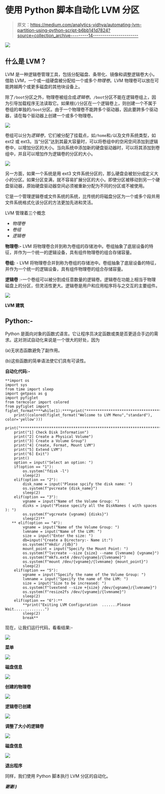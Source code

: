 # 使用 Python 脚本自动化 LVM 分区

> 原文：<https://medium.com/analytics-vidhya/automating-lvm-partition-using-python-script-b6bb141d7824?source=collection_archive---------14----------------------->

![](img/65f217f4edeb881479c1336aeccc5c44.png)

## 什么是 LVM？

LVM 是一种逻辑卷管理工具，包括分配磁盘、条带化、镜像和调整逻辑卷大小。借助 LVM，一个或一组硬盘被分配给一个或多个*物理卷*。LVM 物理卷可以放在可能跨越两个或更多磁盘的其他块设备上。

除了`/boot`分区之外，物理卷被组合成*逻辑卷*。`/boot`分区不能在逻辑卷组上，因为引导加载程序无法读取它。如果根(`/`)分区在一个逻辑卷上，则创建一个不属于卷组的单独的`/boot`分区。由于一个物理卷不能跨多个驱动器，因此要跨多个驱动器，请在每个驱动器上创建一个或多个物理卷。

![](img/0ac47ac7c4bac16a5ce25ec795b11813.png)

卷组可以分为*逻辑卷*，它们被分配了挂载点，如`/home`和`/`以及文件系统类型，如 ext2 或 ext3。当“分区”达到其最大容量时，可以将卷组中的空闲空间添加到逻辑卷中，以增加分区的大小。当向系统中添加新的硬盘驱动器时，可以将其添加到卷组中，并且可以增加作为逻辑卷的分区的大小。

![](img/f0f1010bba8eccb05b8887899b621c61.png)

另一方面，如果一个系统是用 ext3 文件系统分区的，那么硬盘会被划分成定义大小的分区。如果分区变满，就不容易扩展分区的大小。即使分区被移动到另一个硬盘驱动器，原始硬盘驱动器空间必须被重新分配为不同的分区或不被使用。

它是一个管理逻辑卷或文件系统的系统，比传统的将磁盘分区为一个或多个段并用文件系统格式化该分区的方法更加先进和灵活。

LVM 管理着三个概念

*   *物理卷*
*   *卷组*
*   *逻辑卷*

**物理卷:-** LVM 将物理卷合并到称为卷组的存储池中。卷组抽象了底层设备的特征，并作为一个统一的逻辑设备，具有组件物理卷的组合存储容量。

**卷组:** - LVM 将物理卷合并到称为卷组的存储池中。卷组抽象了底层设备的特征，并作为一个统一的逻辑设备，具有组件物理卷的组合存储容量。

**逻辑卷** :-一个卷组可以被分割成任意数量的逻辑卷。逻辑卷在功能上相当于物理磁盘上的分区，但灵活性更大。逻辑卷是用户和应用程序将与之交互的主要组件。

![](img/fe52f43ae96788f7f4a4882f8c1b1a63.png)

**LVM 建筑**

## Python:-

Python 是面向对象的函数式语言。它让程序员决定函数或类是否更适合手边的需求。这对测试自动化来说是一个很大的好处，因为

(a)无状态函数避免了副作用。

(b)这些函数的简单语法使它们具有可读性。

**自动化代码:-**

```
**import os
import sys
from time import sleep
import getpass as g
import pyfiglet
from termcolor import colored
from pyfiglet import figlet_format****while(1):****print("**************************************************************************************")
    print((colored(figlet_format("Welcome to LVM Menu","standard"), color='yellow')))     
    print("**************************************************************************************")
    print("1] Check Disk Information")
    print("2] Create a Physical Volume")
    print("3] Create a Volume Group")
    print("4] Create, Format, Mount LVM")
    print("5] Extend LVM")
    print("6] Exit")
    print()
    option = input("Select an option: ")
    if(option == "1"):
        os.system("fdisk -l")
        sleep(2)
    elif(option == "2"):
        disk_name = input("Please spcify the disk name: ")
        os.system(f"pvcreate {disk_name}")
        sleep(2)
    elif(option == "3"):
        vgname = input("Name of the Volume Group: ")
        disks = input("Please specify all the DiskNames ( with spaces ): ")
        os.system(f"vgcreate {vgname} {disks}")
        sleep(2)**
   ** elif(option == "4"):
        vgname = input("Name of the Volume Group: ")
        lvmname = input("Name of the LVM: ")
        size = input("Enter the size: ")
        db=input("Create a Directory:- Name it:")
        os.system(f"mkdir /{db}")
        mount_point = input("Specify the Mount Point: ")
        os.system(f"lvcreate --size {size} --name {lvmname} {vgname}")
        os.system(f"mkfs.ext4 /dev/{vgname}/{lvmname}")
        os.system(f"mount /dev/{vgname}/{lvmname} {mount_point}")
        sleep(2)
    elif(option == "5"):
        vgname = input("Specify the name of the Volume Group: ")
        lvmname = input("Specify the name of the LVM: ")
        size = input("Size to be increased: ")
        os.system(f"lvextend --size +{size} /dev/{vgname}/{lvmname}")
        os.system(f"resize2fs /dev/{vgname}/{lvmname}")
        sleep(2)
    elif(option == "6"):**
        **print("Exiting LVM Configuration  .......Please Wait..............")
        sleep(2)
        break**
```

现在，让我们运行代码，看看结果:-

![](img/64f05e5e28e872684e5f3f93d4cd192d.png)

**菜单**

![](img/e4d6affe9d48f56befaaccf22bc63f32.png)

**磁盘信息**

![](img/c1586b112247d34ffd98935fc26e4ce7.png)

**创建的物理卷**

![](img/7bbc0cb03cd16449a43fefd44db1a42b.png)

**逻辑卷已创建**

![](img/86dd9d71532f058b02625647d1cd19f3.png)

**调整了大小的逻辑卷**

![](img/988cbd6c40a7e4c0786c73de052e09bb.png)

**磁盘信息**

![](img/7ff543392eb8a1590b06a8b58b23bbf9.png)

**退出程序**

同样，我们使用 Python 脚本执行 LVM 分区的自动化。

***谢谢:)***